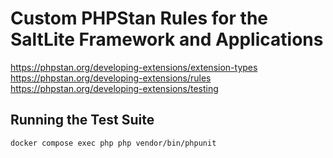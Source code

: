 # Custom PHPStan Rules for the SaltLite Framework and Applications

https://phpstan.org/developing-extensions/extension-types
https://phpstan.org/developing-extensions/rules
https://phpstan.org/developing-extensions/testing

## Running the Test Suite

`docker compose exec php php vendor/bin/phpunit`